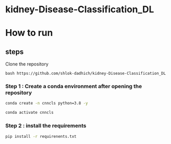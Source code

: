 # kidney-Disease-Classification_DL

# How to run

## steps

Clone the repository

`bash https://github.com/shlok-dadhich/kidney-Disease-Classification_DL `

### Step 1 : Create a conda environment after opening the repository

```bash
conda create -n cnncls python=3.8 -y
```

```bash
conda activate cnncls
```

### Step 2 : install the requirements

```bash
pip install -r requirenents.txt
```
